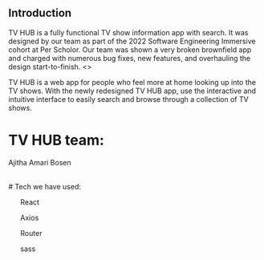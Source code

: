 ## Introduction
<p> TV HUB is a fully functional TV show information app with search. It was designed by our team as part of the 2022 Software Engineering Immersive cohort at Per Scholor. Our team was shown a very broken brownfield app and charged with numerous bug fixes, new features, and overhauling the design start-to-finish. <>

TV HUB is a web app for people who feel more at home looking up into the TV shows. With the newly redesigned TV HUB app, use the interactive and intuitive interface to easily search and browse through a collection of TV shows.

# TV HUB team:
Ajitha
Amari
Bosen

<br />
# Tech we have used: 
  <ul> React </ul>
  <ul> Axios </ul>
  <ul> Router </ul>
  <ul> sass </ul>
  
<br /> 
